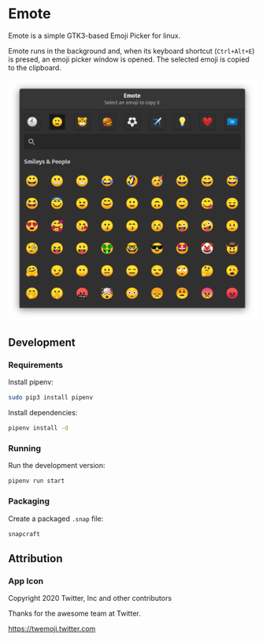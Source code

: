 Emote
=====

Emote is a simple GTK3-based Emoji Picker for linux.

Emote runs in the background and, when its keyboard shortcut (`Ctrl+Alt+E`) is presed, an emoji picker window is opened. The selected emoji is copied to the clipboard.

![Screenshot of picker](./images/screenshot.png)

## Development

### Requirements

Install pipenv:

```bash
sudo pip3 install pipenv
```

Install dependencies:

```bash
pipenv install -d
```

### Running

Run the development version:

```bash
pipenv run start
```

### Packaging

Create a packaged `.snap` file:

```bash
snapcraft
```

## Attribution

### App Icon

Copyright 2020 Twitter, Inc and other contributors

Thanks for the awesome team at Twitter.

https://twemoji.twitter.com
